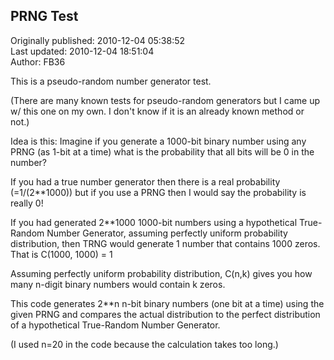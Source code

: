 ## PRNG Test  
Originally published: 2010-12-04 05:38:52  
Last updated: 2010-12-04 18:51:04  
Author: FB36   
  
This is a pseudo-random number generator test.

(There are many known tests for pseudo-random generators
but I came up w/ this one on my own. I don't know
if it is an already known method or not.)

Idea is this:
Imagine if you generate a 1000-bit binary number using any
PRNG (as 1-bit at a time) what is the probability that
all bits will be 0 in the number?

If you had a true number generator then there is a real
probability (=1/(2**1000)) but if you use a PRNG then I would say the 
probability is really 0!

If you had generated 2**1000 1000-bit numbers using a hypothetical 
True-Random Number Generator, assuming perfectly uniform probability
distribution, then TRNG would generate 1 number that contains 1000 zeros.
That is C(1000, 1000) = 1

Assuming perfectly uniform probability distribution,
C(n,k) gives you how many n-digit binary numbers would contain k zeros.

This code generates 2**n n-bit binary numbers (one bit at a time)
using the given PRNG and compares the actual distribution to the perfect 
distribution of a hypothetical True-Random Number Generator.

(I used n=20 in the code because the calculation takes too long.)
